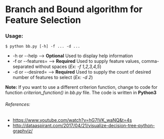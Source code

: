 # Branch and Bound algorithm for Feature Selection

### Usage:
```
$ python bb.py [-h] -f ... -d ...
```
* -h or --help --> __Optional__ Used to display help information
* -f or --features= --> __Required__ Used to supply feature values, comma-separated without spaces (_Ex: -f 1,2,3,4,5_)
* -d or --desired= --> __Required__ Used to supply the count of desired number of features to select (_Ex: -d 2_)

__Note:__ If you want to use a different criterion function, change to code for function _criterion_function()_ in _bb.py_ file. The code is written in __Python3__

###### References:
* https://www.youtube.com/watch?v=hG7IVK_waNQ&t=4s
* http://dataaspirant.com/2017/04/21/visualize-decision-tree-python-graphviz/
